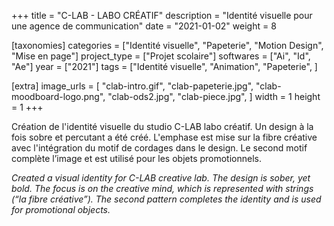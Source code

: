 +++
title = "C-LAB - LABO CRÉATIF"
description = "Identité visuelle pour une agence de communication"
date = "2021-01-02"
weight = 8


[taxonomies]
categories = ["Identité visuelle", "Papeterie", "Motion Design", "Mise en page"]
project_type = ["Projet scolaire"]
softwares = ["Ai", "Id", "Ae"]
year = ["2021"]
tags = ["Identité visuelle", "Animation", "Papeterie", ]

[extra]
image_urls = [
    "clab-intro.gif",
    "clab-papeterie.jpg",
    "clab-moodboard-logo.png",
    "clab-ods2.jpg",
    "clab-piece.jpg",
]
width = 1
height = 1
+++

Création de l'identité visuelle du studio C-LAB labo créatif. Un design à la fois sobre et percutant a été créé. L'emphase est mise sur la fibre créative avec l'intégration du motif de cordages dans le design. Le second motif complète l’image et est utilisé pour les objets promotionnels.

*Created a visual identity for C-LAB creative lab. The design is sober, yet bold. The focus is on the creative mind, which is represented with strings (“la fibre créative”). The second pattern completes the identity and is used for promotional objects.*

